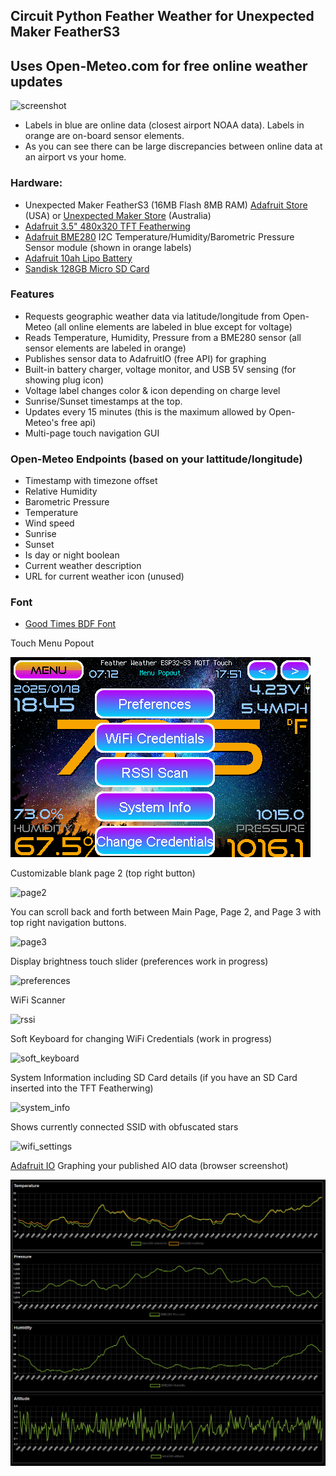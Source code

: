 ## Circuit Python Feather Weather for Unexpected Maker FeatherS3
## Uses Open-Meteo.com for free online weather updates

![screenshot](https://github.com/user-attachments/assets/d3e02e73-cdfe-4ec6-bc5f-0e70463ea007)
- Labels in blue are online data (closest airport NOAA data). Labels in orange are on-board sensor elements.
- As you can see there can be large discrepancies between online data at an airport vs your home.

### Hardware:
- Unexpected Maker FeatherS3 (16MB Flash 8MB RAM) [Adafruit Store](https://www.adafruit.com/product/5399) (USA) or [Unexpected Maker Store](https://unexpectedmaker.com/shop.html#!/FeatherS3/p/577111310) (Australia)
- [Adafruit 3.5" 480x320 TFT Featherwing](https://www.adafruit.com/product/3651)
- [Adafruit BME280](https://www.adafruit.com/product/2652) I2C Temperature/Humidity/Barometric Pressure Sensor module (shown in orange labels)
- [Adafruit 10ah Lipo Battery](https://www.adafruit.com/product/5035)
- [Sandisk 128GB Micro SD Card](https://www.amazon.com/gp/product/B073JYC4XM)

### Features
- Requests geographic weather data via latitude/longitude from Open-Meteo (all online elements are labeled in blue except for voltage)
- Reads Temperature, Humidity, Pressure from a BME280 sensor (all sensor elements are labeled in orange)
- Publishes sensor data to AdafruitIO (free API) for graphing
- Built-in battery charger, voltage monitor, and USB 5V sensing (for showing plug icon)
- Voltage label changes color & icon depending on charge level
- Sunrise/Sunset timestamps at the top.
- Updates every 15 minutes (this is the maximum allowed by Open-Meteo's free api)
- Multi-page touch navigation GUI

### Open-Meteo Endpoints (based on your lattitude/longitude)
- Timestamp with timezone offset
- Relative Humidity
- Barometric Pressure
- Temperature
- Wind speed
- Sunrise
- Sunset
- Is day or night boolean
- Current weather description
- URL for current weather icon (unused)

### Font
- [Good Times BDF Font](https://github.com/DJDevon3/GoodTimes_BDF_Font)

Touch Menu Popout

![menu_popout](https://raw.githubusercontent.com/DJDevon3/My_Circuit_Python_Projects/refs/heads/main/Boards/espressif/Unexpected%20Maker%20Feather%20S3/3.5%20TFT%20Featherwing/Feather%20Weather%20MQTT%20Touch%20Open-Meteo/Pictures/menu_popout.png)

Customizable blank page 2 (top right button)

![page2](https://github.com/user-attachments/assets/04a1707c-1c26-4d3d-afd7-6dc583d4bfa1)

You can scroll back and forth between Main Page, Page 2, and Page 3 with top right navigation buttons. 

![page3](https://github.com/user-attachments/assets/5e00941e-560d-475d-abd1-08df922b91bb)

Display brightness touch slider (preferences work in progress)

![preferences](https://github.com/user-attachments/assets/3325898a-331b-44fd-907e-d26a43ae8109)

WiFi Scanner

![rssi](https://github.com/user-attachments/assets/991a28da-21a0-4466-b6bd-9aae661107e7)

Soft Keyboard for changing WiFi Credentials (work in progress)

![soft_keyboard](https://github.com/user-attachments/assets/c6bd3da9-2485-4272-b373-84ef50c29fd4)

System Information including SD Card details (if you have an SD Card inserted into the TFT Featherwing)

![system_info](https://github.com/user-attachments/assets/e64be2ca-11db-48eb-b65b-856342e5eb7d)

Shows currently connected SSID with obfuscated stars

![wifi_settings](https://github.com/user-attachments/assets/a7cad19a-b8f0-4018-a660-f5ab80f96590)

[Adafruit IO](https://io.adafruit.com) Graphing your published AIO data (browser screenshot)

![AdafruitIO](https://raw.githubusercontent.com/DJDevon3/My_Circuit_Python_Projects/refs/heads/main/Boards/espressif/Unexpected%20Maker%20Feather%20S3/3.5%20TFT%20Featherwing/Feather%20Weather%20MQTT%20Touch%20Open-Meteo/Pictures/AdafruitIO_Dashboard_Graphing.PNG)
